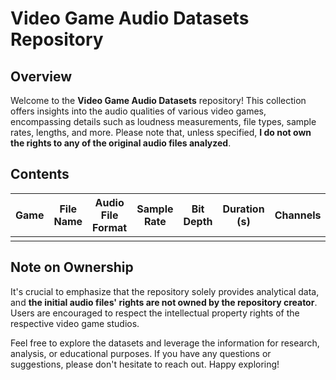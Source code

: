 # Video Game Audio Datasets Repository

## Overview
Welcome to the **Video Game Audio Datasets** repository! This collection offers insights into the audio qualities of various video games, encompassing details such as loudness measurements, file types, sample rates, lengths, and more. Please note that, unless specified, **I do not own the rights to any of the original audio files analyzed**.

## Contents
| Game | File Name | Audio File Format | Sample Rate | Bit Depth | Duration (s) | Channels | Integrated | Dynamic Range | True Peak | Max Short-Term | Max Momentary |
|------|-----------|-------------------|-------------|-----------|--------------|----------|------------|---------------|-----------|----------------|---------------|
|      |           |                   |             |           |              |          |            |               |           |                |               |

## Note on Ownership
It's crucial to emphasize that the repository solely provides analytical data, and **the initial audio files' rights are not owned by the repository creator**. Users are encouraged to respect the intellectual property rights of the respective video game studios.

Feel free to explore the datasets and leverage the information for research, analysis, or educational purposes. If you have any questions or suggestions, please don't hesitate to reach out. Happy exploring!
